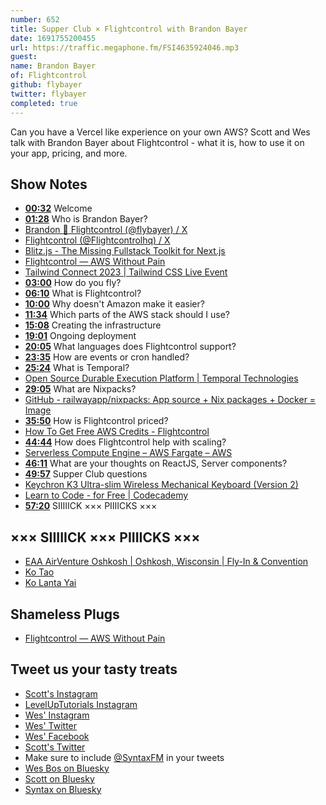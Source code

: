 ```yaml
---
number: 652
title: Supper Club × Flightcontrol with Brandon Bayer
date: 1691755200455
url: https://traffic.megaphone.fm/FSI4635924046.mp3
guest: 
name: Brandon Bayer
of: Flightcontrol
github: flybayer
twitter: flybayer
completed: true
---
```


Can you have a Vercel like experience on your own AWS? Scott and Wes talk with Brandon Bayer about Flightcontrol - what it is, how to use it on your app, pricing, and more.

## Show Notes

- **[00:32](#t=00:32)** Welcome
- **[01:28](#t=01:28)** Who is Brandon Bayer?
- [Brandon 🚀 Flightcontrol (@flybayer) / X](https://twitter.com/flybayer?lang=en)
- [Flightcontrol (@Flightcontrolhq) / X](https://twitter.com/flightcontrolhq)
- [Blitz.js - The Missing Fullstack Toolkit for Next.js](https://blitzjs.com/)
- [Flightcontrol — AWS Without Pain](https://www.flightcontrol.dev/)
- [Tailwind Connect 2023 | Tailwind CSS Live Event](https://connect.tailwindcss.com/)
- **[03:00](#t=03:00)** How do you fly?
- **[06:10](#t=06:10)** What is Flightcontrol?
- **[10:00](#t=10:00)** Why doesn't Amazon make it easier?
- **[11:34](#t=11:34)** Which parts of the AWS stack should I use?
- **[15:08](#t=15:08)** Creating the infrastructure
- **[19:01](#t=19:01)** Ongoing deployment
- **[20:05](#t=20:05)** What languages does Flightcontrol support?
- **[23:35](#t=23:35)** How are events or cron handled?
- **[25:24](#t=25:24)** What is Temporal?
- [Open Source Durable Execution Platform | Temporal Technologies](https://temporal.io/)
- **[29:05](#t=29:05)** What are Nixpacks?
- [GitHub - railwayapp/nixpacks: App source + Nix packages + Docker = Image](https://github.com/railwayapp/nixpacks)
- **[35:50](#t=35:50)** How is Flightcontrol priced?
- [How To Get Free AWS Credits - Flightcontrol](https://www.flightcontrol.dev/docs/guides/aws/aws-credits)
- **[44:44](#t=44:44)** How does Flightcontrol help with scaling?
- [Serverless Compute Engine – AWS Fargate – AWS](https://aws.amazon.com/fargate/)
- **[46:11](#t=46:11)** What are your thoughts on ReactJS, Server components?
- **[49:57](#t=49:57)** Supper Club questions
- [Keychron K3 Ultra-slim Wireless Mechanical Keyboard (Version 2)](https://keychron.ca/products/keychron-k3-wireless-mechanical-keyboard)
- [Learn to Code - for Free | Codecademy](https://www.codecademy.com/)
- **[57:20](#t=57:20)** SIIIIICK ××× PIIIICKS ×××

## ××× SIIIIICK ××× PIIIICKS ×××

- [EAA AirVenture Oshkosh | Oshkosh, Wisconsin | Fly-In & Convention](https://www.eaa.org/airventure)
- [Ko Tao](https://en.wikipedia.org/wiki/Ko_Tao)
- [Ko Lanta Yai](https://en.wikipedia.org/wiki/Ko_Lanta_Yai)

## Shameless Plugs

- [Flightcontrol — AWS Without Pain](https://www.flightcontrol.dev/)

## Tweet us your tasty treats

- [Scott's Instagram](https://www.instagram.com/stolinski/)
- [LevelUpTutorials Instagram](https://www.instagram.com/LevelUpTutorials/)
- [Wes' Instagram](https://www.instagram.com/wesbos/)
- [Wes' Twitter](https://twitter.com/wesbos)
- [Wes' Facebook](https://www.facebook.com/wesbos.developer)
- [Scott's Twitter](https://twitter.com/stolinski)
- Make sure to include [@SyntaxFM](https://twitter.com/SyntaxFM) in your tweets
- [Wes Bos on Bluesky](https://bsky.app/profile/wesbos.com)
- [Scott on Bluesky](https://bsky.app/profile/tolin.ski)
- [Syntax on Bluesky](https://bsky.app/profile/syntax.fm)
